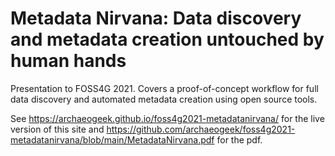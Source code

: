 # Metadata Nirvana: Data discovery and metadata creation untouched by human hands

Presentation to FOSS4G 2021. Covers a proof-of-concept workflow for full data discovery and automated metadata creation using open source tools. 

See https://archaeogeek.github.io/foss4g2021-metadatanirvana/ for the live version of this site and https://github.com/archaeogeek/foss4g2021-metadatanirvana/blob/main/MetadataNirvana.pdf for the pdf.
